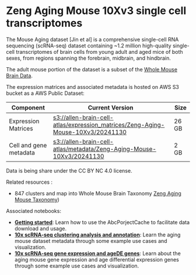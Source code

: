 # Zeng Aging Mouse 10Xv3 single cell transcriptomes

The Mouse Aging dataset [Jin et al] is a comprehensive single-cell RNA
sequencing (scRNA-seq) dataset containing ~1.2 million high-quality single-cell
transcriptomes of brain cells from young adult and aged mice of both sexes,
from regions spanning the forebrain, midbrain, and hindbrain.

The adult mouse portion of the dataset is a subset of the [Whole Mouse Brain
Data](WMB-10Xv3.md). 

The expression matrices and associated metadata is hosted on AWS S3 bucket as a
AWS Public Dataset:

| Component           | Current Version                                                                                                                                                                                              | Size  |
|---------------------|--------------------------------------------------------------------------------------------------------------------------------------------------------------------------------------------------------------|-------|
| Expression Matrices | [s3://allen-brain-cell-atlas/expression_matrices/Zeng-Aging-Mouse-10Xv3/20241130](https://allen-brain-cell-atlas.s3.us-west-2.amazonaws.com/index.html#expression_matrices/Zeng-Aging-Mouse-10Xv3/20241130/) | 26 GB |
| Cell and gene metadata | [s3://allen-brain-cell-atlas/metadata/Zeng-Aging-Mouse-10Xv3/20241130](https://allen-brain-cell-atlas.s3.us-west-2.amazonaws.com/index.html#metadata/Zeng-Aging-Mouse-10Xv3/20241130/)                       | 2 GB  |

Data is being share under the CC BY NC 4.0 license.

Related resources :
* 847 clusters and map into Whole Mouse Brain Taxonomy [Zeng Aging Mouse Taxonomy](Zeng_Aging_Mouse_taxonomy))

Associated notebooks:
* [**Getting started**](../notebooks/getting_started.ipynb): Learn how to use
  the AbcPorjectCache to facilitate data download and usage.
* [**10x scRNA-seq clustering analysis and annotation**](../notebooks/Zeng_Aging_Mouse_clustering_analysis_and_annotation.ipynb):
  Learn the aging mouse dataset metadata through some example use cases and
  visualization.
* [**10x scRNA-seq gene expression and ageDE genes**](../notebooks/Zeng_Aging_Mouse_10x_snRNASeq_tutorial.ipynb):
  Learn about the aging mouse gene expression and age differential expression
  genes through some example use cases and visualization.
